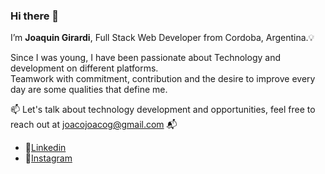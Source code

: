 ### Hi there 👋

I’m **Joaquin Girardi**, Full Stack Web Developer from Cordoba, Argentina.💡

Since I was young, I have been passionate about Technology and development on different platforms.                                                                                 
Teamwork with commitment, contribution and the desire to improve every day are some qualities that define me.

:mailbox: Let's talk about technology development and opportunities, feel free to reach out at joacojoacog@gmail.com 📬

- 📍[Linkedin](https://www.linkedin.com/in/joaquingirardi/)
- 📍[Instagram](https://www.instagram.com/joacogirardi/)
